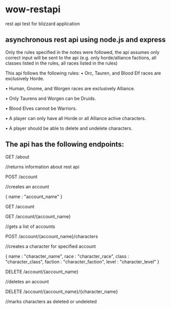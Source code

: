 # wow-restapi
rest api test for blizzard application

asynchronous rest api using node.js and express
--
Only the rules specified in the notes were followed, the api assumes only correct input will be sent to the api (e.g. only horde/alliance factions, all classes listed in the rules, all races listed in the rules)

This api follows the following rules: 
•         Orc, Tauren, and Blood Elf races are exclusively Horde.

•         Human, Gnome, and Worgen races are exclusively Alliance.

•         Only Taurens and Worgen can be Druids.

•         Blood Elves cannot be Warriors.

•         A player can only have all Horde or all Alliance active characters.

•         A player should be able to delete and undelete characters.

The api has the following endpoints:
--

GET /about

  //returns information about rest api
  
POST /account

  //creates an account
  
  { name : "account_name" }
  
GET /account

GET /account/{account_name}

  //gets a list of accounts
  
POST /account/{account_name}/characters

  //creates a character for specified account
  
  { name : "character_name", race : "character_race", class : "character_class", faction : "character_faction", level : "character_level" }
  
DELETE /account/{account_name}

  //deletes an account
  
DELETE /account/{account_name}/{character_name}

  //marks characters as deleted or undeleted
